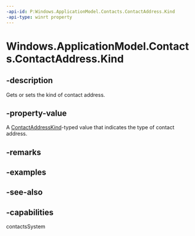 ```yaml
---
-api-id: P:Windows.ApplicationModel.Contacts.ContactAddress.Kind
-api-type: winrt property
---
```


<!-- Property syntax
public Windows.ApplicationModel.Contacts.ContactAddressKind Kind { get;  set; }
-->

# Windows.ApplicationModel.Contacts.ContactAddress.Kind

## -description
Gets or sets the kind of contact address.

## -property-value
A [ContactAddressKind](contactaddresskind.md)-typed value that indicates the type of contact address.

## -remarks

## -examples

## -see-also

## -capabilities
contactsSystem
